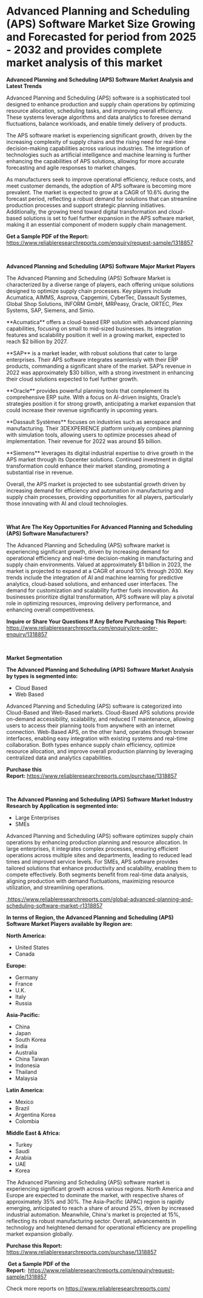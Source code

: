 <p><h1>Advanced Planning and Scheduling (APS) Software Market Size Growing and Forecasted for period from 2025 - 2032 and provides complete market analysis of this market</h1></p><p><strong>Advanced Planning and Scheduling (APS) Software Market Analysis and Latest Trends</strong></p>
<p><p>Advanced Planning and Scheduling (APS) software is a sophisticated tool designed to enhance production and supply chain operations by optimizing resource allocation, scheduling tasks, and improving overall efficiency. These systems leverage algorithms and data analytics to foresee demand fluctuations, balance workloads, and enable timely delivery of products.</p><p>The APS software market is experiencing significant growth, driven by the increasing complexity of supply chains and the rising need for real-time decision-making capabilities across various industries. The integration of technologies such as artificial intelligence and machine learning is further enhancing the capabilities of APS solutions, allowing for more accurate forecasting and agile responses to market changes. </p><p>As manufacturers seek to improve operational efficiency, reduce costs, and meet customer demands, the adoption of APS software is becoming more prevalent. The market is expected to grow at a CAGR of 10.6% during the forecast period, reflecting a robust demand for solutions that can streamline production processes and support strategic planning initiatives. Additionally, the growing trend toward digital transformation and cloud-based solutions is set to fuel further expansion in the APS software market, making it an essential component of modern supply chain management.</p></p>
<p><strong>Get a Sample PDF of the Report:&nbsp;</strong> <a href="https://www.reliableresearchreports.com/enquiry/request-sample/1318857?utm_campaign=3265&utm_medium=2&utm_source=Github&utm_content=ia&utm_term=29032025&utm_id=advanced-planning-and-scheduling-aps-software">https://www.reliableresearchreports.com/enquiry/request-sample/1318857</a></p>
<p>&nbsp;</p>
<p><strong>Advanced Planning and Scheduling (APS) Software Major Market Players</strong></p>
<p><p>The Advanced Planning and Scheduling (APS) Software Market is characterized by a diverse range of players, each offering unique solutions designed to optimize supply chain processes. Key players include Acumatica, AIMMS, Asprova, Capgemini, CyberTec, Dassault Systemes, Global Shop Solutions, INFORM GmbH, MRPeasy, Oracle, ORTEC, Plex Systems, SAP, Siemens, and Simio.</p><p>**Acumatica** offers a cloud-based ERP solution with advanced planning capabilities, focusing on small to mid-sized businesses. Its integration features and scalability position it well in a growing market, expected to reach $2 billion by 2027.</p><p>**SAP** is a market leader, with robust solutions that cater to large enterprises. Their APS software integrates seamlessly with their ERP products, commanding a significant share of the market. SAP’s revenue in 2022 was approximately $30 billion, with a strong investment in enhancing their cloud solutions expected to fuel further growth.</p><p>**Oracle** provides powerful planning tools that complement its comprehensive ERP suite. With a focus on AI-driven insights, Oracle’s strategies position it for strong growth, anticipating a market expansion that could increase their revenue significantly in upcoming years.</p><p>**Dassault Systèmes** focuses on industries such as aerospace and manufacturing. Their 3DEXPERIENCE platform uniquely combines planning with simulation tools, allowing users to optimize processes ahead of implementation. Their revenue for 2022 was around $5 billion.</p><p>**Siemens** leverages its digital industrial expertise to drive growth in the APS market through its Opcenter solutions. Continued investment in digital transformation could enhance their market standing, promoting a substantial rise in revenue.</p><p>Overall, the APS market is projected to see substantial growth driven by increasing demand for efficiency and automation in manufacturing and supply chain processes, providing opportunities for all players, particularly those innovating with AI and cloud technologies.</p></p>
<p>&nbsp;</p>
<p><strong>What Are The Key Opportunities For Advanced Planning and Scheduling (APS) Software Manufacturers?</strong></p>
<p><p>The Advanced Planning and Scheduling (APS) software market is experiencing significant growth, driven by increasing demand for operational efficiency and real-time decision-making in manufacturing and supply chain environments. Valued at approximately $1 billion in 2023, the market is projected to expand at a CAGR of around 10% through 2030. Key trends include the integration of AI and machine learning for predictive analytics, cloud-based solutions, and enhanced user interfaces. The demand for customization and scalability further fuels innovation. As businesses prioritize digital transformation, APS software will play a pivotal role in optimizing resources, improving delivery performance, and enhancing overall competitiveness.</p></p>
<p><strong>Inquire or Share Your Questions If Any Before Purchasing This Report:</strong> <a href="https://www.reliableresearchreports.com/enquiry/pre-order-enquiry/1318857?utm_campaign=3265&utm_medium=2&utm_source=Github&utm_content=ia&utm_term=29032025&utm_id=advanced-planning-and-scheduling-aps-software">https://www.reliableresearchreports.com/enquiry/pre-order-enquiry/1318857</a></p>
<p>&nbsp;</p>
<p><strong>Market Segmentation</strong></p>
<p><strong>The Advanced Planning and Scheduling (APS) Software Market Analysis by types is segmented into:</strong></p>
<p><ul><li>Cloud Based</li><li>Web Based</li></ul></p>
<p><p>Advanced Planning and Scheduling (APS) software is categorized into Cloud-Based and Web-Based markets. Cloud-Based APS solutions provide on-demand accessibility, scalability, and reduced IT maintenance, allowing users to access their planning tools from anywhere with an internet connection. Web-Based APS, on the other hand, operates through browser interfaces, enabling easy integration with existing systems and real-time collaboration. Both types enhance supply chain efficiency, optimize resource allocation, and improve overall production planning by leveraging centralized data and analytics capabilities.</p></p>
<p><strong>Purchase this Report:&nbsp;</strong><a href="https://www.reliableresearchreports.com/purchase/1318857?utm_campaign=3265&utm_medium=2&utm_source=Github&utm_content=ia&utm_term=29032025&utm_id=advanced-planning-and-scheduling-aps-software">https://www.reliableresearchreports.com/purchase/1318857</a></p>
<p>&nbsp;</p>
<p><strong>The Advanced Planning and Scheduling (APS) Software Market Industry Research by Application is segmented into:</strong></p>
<p><ul><li>Large Enterprises</li><li>SMEs</li></ul></p>
<p><p>Advanced Planning and Scheduling (APS) software optimizes supply chain operations by enhancing production planning and resource allocation. In large enterprises, it integrates complex processes, ensuring efficient operations across multiple sites and departments, leading to reduced lead times and improved service levels. For SMEs, APS software provides tailored solutions that enhance productivity and scalability, enabling them to compete effectively. Both segments benefit from real-time data analysis, aligning production with demand fluctuations, maximizing resource utilization, and streamlining operations.</p></p>
<p><a href="https://www.reliableresearchreports.com/global-advanced-planning-and-scheduling-software-market-r1318857?utm_campaign=3265&utm_medium=2&utm_source=Github&utm_content=ia&utm_term=29032025&utm_id=advanced-planning-and-scheduling-aps-software">&nbsp;https://www.reliableresearchreports.com/global-advanced-planning-and-scheduling-software-market-r1318857</a></p>
<p><strong>In terms of Region, the Advanced Planning and Scheduling (APS) Software Market Players available by Region are:</strong></p>
<p>
    <p> <strong> North America: </strong>
        <ul>
            <li>United States</li>
            <li>Canada</li>
        </ul>
        </p> 
    <p> <strong> Europe: </strong>
        <ul>
            <li>Germany</li>
            <li>France</li>
            <li>U.K.</li>
            <li>Italy</li>
            <li>Russia</li>
        </ul>
        </p> 
    <p> <strong> Asia-Pacific: </strong>
        <ul>
            <li>China</li>
            <li>Japan</li>
            <li>South Korea</li>
            <li>India</li>
            <li>Australia</li>
            <li>China Taiwan</li>
            <li>Indonesia</li>
            <li>Thailand</li>
            <li>Malaysia</li>
        </ul>
        </p> 
    <p> <strong> Latin America: </strong>
        <ul>
            <li>Mexico</li>
            <li>Brazil</li>
            <li>Argentina Korea</li>
            <li>Colombia</li>
        </ul>
        </p> 
    <p> <strong> Middle East & Africa: </strong>
        <ul>
            <li>Turkey</li>
            <li>Saudi</li>
            <li>Arabia</li>
            <li>UAE</li>
            <li>Korea</li>
        </ul>
    </p>
    </p>
<p><p>The Advanced Planning and Scheduling (APS) software market is experiencing significant growth across various regions. North America and Europe are expected to dominate the market, with respective shares of approximately 35% and 30%. The Asia-Pacific (APAC) region is rapidly emerging, anticipated to reach a share of around 25%, driven by increased industrial automation. Meanwhile, China's market is projected at 15%, reflecting its robust manufacturing sector. Overall, advancements in technology and heightened demand for operational efficiency are propelling market expansion globally.</p></p>
<p><strong>Purchase this Report: </strong><a href="https://www.reliableresearchreports.com/purchase/1318857?utm_campaign=3265&utm_medium=2&utm_source=Github&utm_content=ia&utm_term=29032025&utm_id=advanced-planning-and-scheduling-aps-software">https://www.reliableresearchreports.com/purchase/1318857</a></p>
<p>&nbsp;<strong>Get a Sample PDF of the Report:&nbsp;&nbsp;</strong><a href="https://www.reliableresearchreports.com/enquiry/request-sample/1318857?utm_campaign=3265&utm_medium=2&utm_source=Github&utm_content=ia&utm_term=29032025&utm_id=advanced-planning-and-scheduling-aps-software">https://www.reliableresearchreports.com/enquiry/request-sample/1318857</a></p>
<p><strong></strong></p>
<p>Check more reports on <a href="https://www.reliableresearchreports.com/?utm_campaign=3265&utm_medium=2&utm_source=Github&utm_content=ia&utm_term=29032025&utm_id=advanced-planning-and-scheduling-aps-software">https://www.reliableresearchreports.com/</a></p>